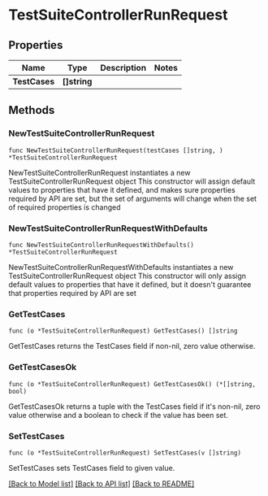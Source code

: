 # TestSuiteControllerRunRequest

## Properties

Name | Type | Description | Notes
------------ | ------------- | ------------- | -------------
**TestCases** | **[]string** |  | 

## Methods

### NewTestSuiteControllerRunRequest

`func NewTestSuiteControllerRunRequest(testCases []string, ) *TestSuiteControllerRunRequest`

NewTestSuiteControllerRunRequest instantiates a new TestSuiteControllerRunRequest object
This constructor will assign default values to properties that have it defined,
and makes sure properties required by API are set, but the set of arguments
will change when the set of required properties is changed

### NewTestSuiteControllerRunRequestWithDefaults

`func NewTestSuiteControllerRunRequestWithDefaults() *TestSuiteControllerRunRequest`

NewTestSuiteControllerRunRequestWithDefaults instantiates a new TestSuiteControllerRunRequest object
This constructor will only assign default values to properties that have it defined,
but it doesn't guarantee that properties required by API are set

### GetTestCases

`func (o *TestSuiteControllerRunRequest) GetTestCases() []string`

GetTestCases returns the TestCases field if non-nil, zero value otherwise.

### GetTestCasesOk

`func (o *TestSuiteControllerRunRequest) GetTestCasesOk() (*[]string, bool)`

GetTestCasesOk returns a tuple with the TestCases field if it's non-nil, zero value otherwise
and a boolean to check if the value has been set.

### SetTestCases

`func (o *TestSuiteControllerRunRequest) SetTestCases(v []string)`

SetTestCases sets TestCases field to given value.



[[Back to Model list]](../README.md#documentation-for-models) [[Back to API list]](../README.md#documentation-for-api-endpoints) [[Back to README]](../README.md)


